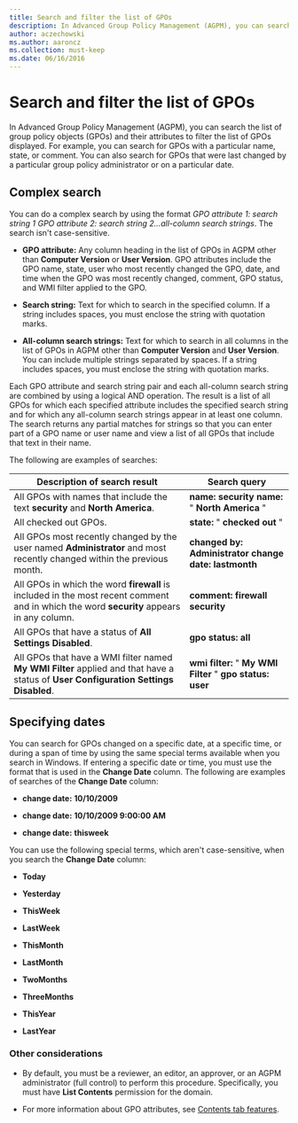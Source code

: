 ```yaml
---
title: Search and filter the list of GPOs
description: In Advanced Group Policy Management (AGPM), you can search the list of group policy objects (GPOs) and their attributes to filter the list of GPOs displayed.
author: aczechowski
ms.author: aaroncz
ms.collection: must-keep
ms.date: 06/16/2016
---
```


# Search and filter the list of GPOs


In Advanced Group Policy Management (AGPM), you can search the list of group policy objects (GPOs) and their attributes to filter the list of GPOs displayed. For example, you can search for GPOs with a particular name, state, or comment. You can also search for GPOs that were last changed by a particular group policy administrator or on a particular date.

## Complex search

You can do a complex search by using the format *GPO attribute 1: search string 1 GPO attribute 2: search string 2…all-column search strings*. The search isn't case-sensitive.

- **GPO attribute:** Any column heading in the list of GPOs in AGPM other than **Computer Version** or **User Version**. GPO attributes include the GPO name, state, user who most recently changed the GPO, date, and time when the GPO was most recently changed, comment, GPO status, and WMI filter applied to the GPO.

- **Search string:** Text for which to search in the specified column. If a string includes spaces, you must enclose the string with quotation marks.

- **All-column search strings:** Text for which to search in all columns in the list of GPOs in AGPM other than **Computer Version** and **User Version**. You can include multiple strings separated by spaces. If a string includes spaces, you must enclose the string with quotation marks.

Each GPO attribute and search string pair and each all-column search string are combined by using a logical AND operation. The result is a list of all GPOs for which each specified attribute includes the specified search string and for which any all-column search strings appear in at least one column. The search returns any partial matches for strings so that you can enter part of a GPO name or user name and view a list of all GPOs that include that text in their name.

The following are examples of searches:

| Description of search result | Search query |
|--|--|
| All GPOs with names that include the text **security** and **North America**. | **name:** **security** **name:** " **North America** " |
| All checked out GPOs. | **state:** " **checked out** " |
| All GPOs most recently changed by the user named **Administrator** and most recently changed within the previous month. | **changed by:** **Administrator** **change date:** **lastmonth** |
| All GPOs in which the word **firewall** is included in the most recent comment and in which the word **security** appears in any column. | **comment:** **firewall** **security** |
| All GPOs that have a status of **All Settings Disabled**. | **gpo status:** **all** |
| All GPOs that have a WMI filter named **My WMI Filter** applied and that have a status of **User Configuration Settings Disabled**. | **wmi filter:** " **My WMI Filter** " **gpo status:** **user** |

## Specifying dates

You can search for GPOs changed on a specific date, at a specific time, or during a span of time by using the same special terms available when you search in Windows. If entering a specific date or time, you must use the format that is used in the **Change Date** column. The following are examples of searches of the **Change Date** column:

- **change date:** **10/10/2009**

- **change date:** **10/10/2009 9:00:00 AM**

- **change date:** **thisweek**

You can use the following special terms, which aren't case-sensitive, when you search the **Change Date** column:

- **Today**

- **Yesterday**

- **ThisWeek**

- **LastWeek**

- **ThisMonth**

- **LastMonth**

- **TwoMonths**

- **ThreeMonths**

- **ThisYear**

- **LastYear**

### Other considerations

- By default, you must be a reviewer, an editor, an approver, or an AGPM administrator (full control) to perform this procedure. Specifically, you must have **List Contents** permission for the domain.

- For more information about GPO attributes, see [Contents tab features](contents-tab-features-agpm40.md).
